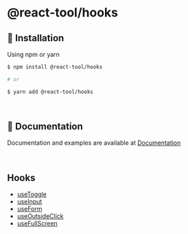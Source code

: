 # @react-tool/hooks

## 🔧 Installation

Using npm or yarn

```bash
$ npm install @react-tool/hooks

# or

$ yarn add @react-tool/hooks
```

<br />

## 📝 Documentation

Documentation and examples are available at [Documentation](https://github.com/react-tool/hooks/tree/main/docs#-documentation)

<br />

## Hooks

- [useToggle](https://github.com/react-tool/hooks/tree/main/docs#usetoggle)
- [useInput](https://github.com/react-tool/hooks/tree/main/docs#useinput)
- [useForm](https://github.com/react-tool/hooks/tree/main/docs#useform)
- [useOutsideClick](https://github.com/react-tool/hooks/tree/main/docs#useoutsideclick)
- [useFullScreen](https://github.com/react-tool/hooks/tree/main/docs#usefullscreen)
